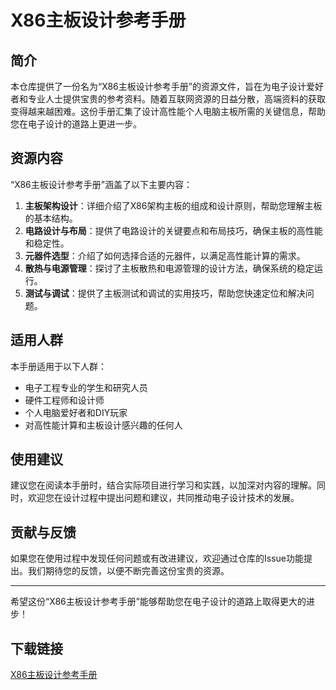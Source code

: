 # X86主板设计参考手册

## 简介

本仓库提供了一份名为“X86主板设计参考手册”的资源文件，旨在为电子设计爱好者和专业人士提供宝贵的参考资料。随着互联网资源的日益分散，高端资料的获取变得越来越困难。这份手册汇集了设计高性能个人电脑主板所需的关键信息，帮助您在电子设计的道路上更进一步。

## 资源内容

“X86主板设计参考手册”涵盖了以下主要内容：

1. **主板架构设计**：详细介绍了X86架构主板的组成和设计原则，帮助您理解主板的基本结构。
2. **电路设计与布局**：提供了电路设计的关键要点和布局技巧，确保主板的高性能和稳定性。
3. **元器件选型**：介绍了如何选择合适的元器件，以满足高性能计算的需求。
4. **散热与电源管理**：探讨了主板散热和电源管理的设计方法，确保系统的稳定运行。
5. **测试与调试**：提供了主板测试和调试的实用技巧，帮助您快速定位和解决问题。

## 适用人群

本手册适用于以下人群：

- 电子工程专业的学生和研究人员
- 硬件工程师和设计师
- 个人电脑爱好者和DIY玩家
- 对高性能计算和主板设计感兴趣的任何人

## 使用建议

建议您在阅读本手册时，结合实际项目进行学习和实践，以加深对内容的理解。同时，欢迎您在设计过程中提出问题和建议，共同推动电子设计技术的发展。

## 贡献与反馈

如果您在使用过程中发现任何问题或有改进建议，欢迎通过仓库的Issue功能提出。我们期待您的反馈，以便不断完善这份宝贵的资源。

---

希望这份“X86主板设计参考手册”能够帮助您在电子设计的道路上取得更大的进步！

## 下载链接

[X86主板设计参考手册](https://pan.quark.cn/s/d0b11cc2bbff)